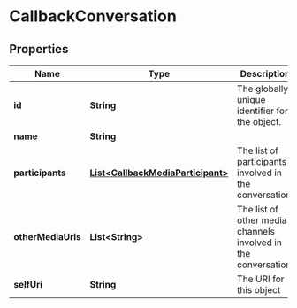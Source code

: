 
# CallbackConversation

## Properties
Name | Type | Description | Notes
------------ | ------------- | ------------- | -------------
**id** | **String** | The globally unique identifier for the object. |  [optional]
**name** | **String** |  |  [optional]
**participants** | [**List&lt;CallbackMediaParticipant&gt;**](CallbackMediaParticipant.md) | The list of participants involved in the conversation. |  [optional]
**otherMediaUris** | **List&lt;String&gt;** | The list of other media channels involved in the conversation. |  [optional]
**selfUri** | **String** | The URI for this object |  [optional]



